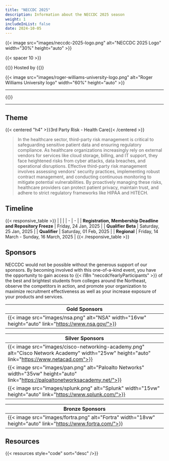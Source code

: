 ```yaml
---
title: "NECCDC 2025"
description: Information about the NECCDC 2025 season
weight: 1
includeInList: false
date: 2024-10-05
---
```


{{< image src="images/neccdc-2025-logo.png" alt="NECCDC 2025 Logo" width="30%" height="auto" >}}

{{< spacer 10 >}}

{{<intro>}}
Hosted by
{{</intro>}}

{{< image src="images/roger-williams-university-logo.png" alt="Roger Williams University logo" width="60%" height="auto" >}}

---

{{<toc>}}

---

## Theme

{{< centered "h4" >}}3rd Party Risk - Health Care{{< /centered >}}

> In the healthcare sector, third-party risk management is critical to safeguarding sensitive patient data and ensuring regulatory compliance.
> As healthcare organizations increasingly rely on external vendors for services like cloud storage, billing, and IT support, they face heightened risks from cyber attacks, data breaches, and operational disruptions.
> Effective third-party risk management involves assessing vendors' security practices, implementing robust contract management, and conducting continuous monitoring to mitigate potential vulnerabilities.
> By proactively managing these risks, healthcare providers can protect patient privacy, maintain trust, and adhere to strict regulatory frameworks like HIPAA and HITECH.

## Timeline

{{< responsive_table >}}
| | |
| - | - |
| **Registration, Membership Deadline and Repository Freeze** | Friday, 24 Jan, 2025 |
| **Qualifier Beta** | Saturday, 25 Jan, 2025 |
| **Qualifier** | Saturday, 01 Feb, 2025 |
| **Regional** | Friday, 14 March - Sunday, 16 March, 2025 |
{{< /responsive_table >}}

## Sponsors

NECCDC would not be possible without the generous support of our sponsors. By becoming involved with this one-of-a-kind event, you have the opportunity to gain access to {{< i18n "neccdcYearlyParticipants" >}} of the best and brightest students from colleges around the Northeast, observe the competitors in action, and promote your organization to maximize recruitment effectiveness as well as your increase exposure of your products and services.

| **Gold Sponsors** |
| - |
| {{< image src="images/nsa.png" alt="NSA" width="16vw" height="auto" link="https://www.nsa.gov/">}} |

| **Silver Sponsors** |
| - |
| {{< image src="images/cisco-networking-academy.png" alt="Cisco Network Academy" width="25vw" height="auto" link="https://www.netacad.com">}} |
| {{< image src="images/pan.png" alt="Paloalto Networks" width="35vw" height="auto" link="https://paloaltonetworksacademy.net/">}} |
| {{< image src="images/splunk.png" alt="Splunk" width="15vw" height="auto" link="https://www.splunk.com/">}} |

| **Bronze Sponsors** |
| - |
| {{< image src="images/fortra.png" alt="Fortra" width="18vw" height="auto" link="https://www.fortra.com/">}} |


## Resources

{{< resources style="code" sort="desc" />}}
